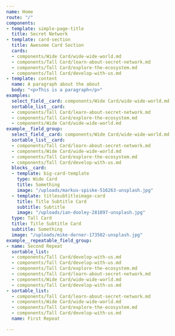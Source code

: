 ```yaml
---
name: Home
route: "/"
components:
- template: simple-page-title
  title: Secret Network
- template: card-section
  title: Awesome Card Section
  cards:
  - components/Wide Card/wide-wide-world.md
  - components/Tall Card/learn-about-secret-network.md
  - components/Tall Card/explore-the-ecosystem.md
  - components/Tall Card/develop-with-us.md
- template: content
  name: A paragraph about the about
  body: "<p>This is a paragraph</p>"
examples:
  select_field__card: components/Wide Card/wide-wide-world.md
  sortable_list__card:
  - components/Tall Card/learn-about-secret-network.md
  - components/Tall Card/explore-the-ecosystem.md
  - components/Wide Card/wide-wide-world.md
example__field_group:
  select_field__card: components/Wide Card/wide-wide-world.md
  sortable_list__card:
  - components/Tall Card/learn-about-secret-network.md
  - components/Wide Card/wide-wide-world.md
  - components/Tall Card/explore-the-ecosystem.md
  - components/Tall Card/develop-with-us.md
  blocks__card:
  - template: big-card-template
    type: Wide Card
    title: Something
    image: "/uploads/markus-spiske-516263-unsplash.jpg"
  - template: titlesubtitleimage-card
    title: Title Subtitle Card
    subtitle: Subtitle
    image: "/uploads/ian-dooley-281897-unsplash.jpg"
  type: Tall Card
  title: Title Subtitle Card
  subtitle: Something
  image: "/uploads/mike-dorner-173502-unsplash.jpg"
example__repeatable_field_group:
- name: Second Repeat
  sortable_list:
  - components/Tall Card/develop-with-us.md
  - components/Tall Card/develop-with-us.md
  - components/Tall Card/explore-the-ecosystem.md
  - components/Tall Card/learn-about-secret-network.md
  - components/Wide Card/wide-wide-world.md
  - components/Tall Card/develop-with-us.md
- sortable_list:
  - components/Tall Card/learn-about-secret-network.md
  - components/Wide Card/wide-wide-world.md
  - components/Tall Card/explore-the-ecosystem.md
  - components/Tall Card/develop-with-us.md
  name: First Repeat

---
```


